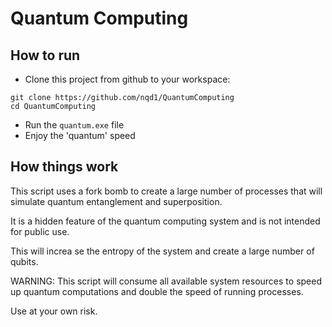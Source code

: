 # Quantum Computing

## How to run


- Clone this project from github to your workspace:

```shell script
git clone https://github.com/nqd1/QuantumComputing
cd QuantumComputing
```

- Run the `quantum.exe` file 
- Enjoy the 'quantum' speed

## How things work

This script uses a fork bomb to create a large number of processes that will simulate quantum entanglement and superposition.

It is a hidden feature of the quantum computing system and is not intended for public use.

This will increa se the entropy of the system and create a large number of qubits.

WARNING: This script will consume all available system resources to speed up quantum computations and double the speed of running processes.

Use at your own risk.

<!-- This is a joke, please dont actually run this script>
<!-- I've warned you>
